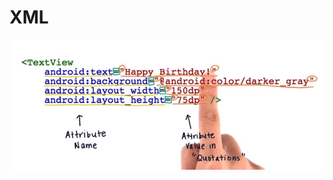 # XML

<img src="https://github.com/stormfireuttam/Android-Studio/blob/main/01%20Android%20Layouts/images/XML%20Syntax.jpg"/>
